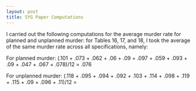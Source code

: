 ```yaml
---
layout: post
title: SYG Paper Computations
---
```


I carried out the following computations for the average murder rate for planned and unplanned murder: for Tables 16, 17, and 18, I took the average of the same murder rate across all specifications, namely:

For planned murder:
(.101 + .073 + .062 + .06 + .09 + .097 + .059 + .093 + .09 + .047 + .067 + .078)/12 = .076

For unplanned murder:
(.118 + .095 + .094 + .092 + .103 + .114 + .098 + .119 + .115 + .09 + .096 + .11)/12 =
